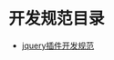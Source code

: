 # 开发规范目录

*  [jquery插件开发规范](https://github.com/woodens/experience/blob/master/jquery%E6%8F%92%E4%BB%B6%E5%BC%80%E5%8F%91%E8%A7%84%E8%8C%83.md)
